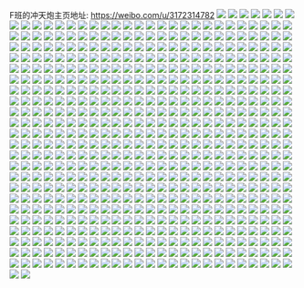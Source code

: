 F班的冲天炮主页地址: https://weibo.com/u/3172314782 
![](https://wx4.sinaimg.cn/mw2000/bd15ae9ely1h8wmcd2d3zj20u00u0tdx.jpg) 
![](https://wx4.sinaimg.cn/mw2000/bd15ae9ely1h8wmcdhrmuj20u00u0afg.jpg) 
![](https://wx4.sinaimg.cn/mw2000/bd15ae9ely1h8wmccexf2j20u00u0tdc.jpg) 
![](https://wx4.sinaimg.cn/mw2000/bd15ae9ely1h8wmcecvkhj20u00u07av.jpg) 
![](https://wx4.sinaimg.cn/mw2000/bd15ae9ely1h8wmck0ya3j20u00u0gsh.jpg) 
![](https://wx4.sinaimg.cn/mw2000/bd15ae9ely1h8vegdwtuzj20u0140th2.jpg) 
![](https://wx4.sinaimg.cn/mw2000/bd15ae9ely1h8vegf0m8xj20u0140gtc.jpg) 
![](https://wx4.sinaimg.cn/mw2000/bd15ae9ely1h8vegld9qtj20u00u0n3p.jpg) 
![](https://wx4.sinaimg.cn/mw2000/bd15ae9ely1h8vegm6el3j20u00u0dm4.jpg) 
![](https://wx4.sinaimg.cn/mw2000/bd15ae9ely1h8vehrt7knj20u0140wmi.jpg) 
![](https://wx4.sinaimg.cn/mw2000/bd15ae9ely1h8vemjr9vyj20u019bzqx.jpg) 
![](https://wx4.sinaimg.cn/mw2000/bd15ae9ely1h7vq0uar35j20u00u0grx.jpg) 
![](https://wx4.sinaimg.cn/mw2000/bd15ae9ely1h7vq09kapjj21ds0n0tca.jpg) 
![](https://wx4.sinaimg.cn/mw2000/bd15ae9ely1h7mh081qmhj20u00u00yq.jpg) 
![](https://wx4.sinaimg.cn/mw2000/bd15ae9ely1h7mh0ag7q5j20n00w0myn.jpg) 
![](https://wx4.sinaimg.cn/mw2000/bd15ae9ely1h7mh0atdnrj20u00u010o.jpg) 
![](https://wx4.sinaimg.cn/mw2000/bd15ae9ely1h7mh0bas5hj21400u0qa5.jpg) 
![](https://wx4.sinaimg.cn/mw2000/bd15ae9ely1h7mh0bk8huj20u0140dmz.jpg) 
![](https://wx4.sinaimg.cn/mw2000/bd15ae9ely1h7mh07isnpj20u01hcqc6.jpg) 
![](https://wx4.sinaimg.cn/mw2000/bd15ae9ely1h7mh0bz4p4j20u01400zy.jpg) 
![](https://wx4.sinaimg.cn/mw2000/bd15ae9ely1h7mh0v7mgnj20u00u0n3u.jpg) 
![](https://wx4.sinaimg.cn/mw2000/bd15ae9ely1h7mh239fsnj21ds0n0wgu.jpg) 
![](https://wx4.sinaimg.cn/mw2000/bd15ae9ely1h71tenpluzj21sn1snu0x.jpg) 
![](https://wx4.sinaimg.cn/mw2000/bd15ae9ely1h71tre3j5lj22c02c04qr.jpg) 
![](https://wx4.sinaimg.cn/mw2000/bd15ae9ely1h71trf7znxj20mo0ihdg7.jpg) 
![](https://wx4.sinaimg.cn/mw2000/bd15ae9ely1h6ww219a7wj20u0140qda.jpg) 
![](https://wx4.sinaimg.cn/mw2000/bd15ae9ely1h6ww21nu53j20u00u044z.jpg) 
![](https://wx4.sinaimg.cn/mw2000/bd15ae9ely1h6ww1x1fjzj20u0140n57.jpg) 
![](https://wx4.sinaimg.cn/mw2000/bd15ae9ely1h6ww1vzm2rj20u00z310f.jpg) 
![](https://wx4.sinaimg.cn/mw2000/bd15ae9ely1h6ww20ld2hj20u00vywl4.jpg) 
![](https://wx4.sinaimg.cn/mw2000/bd15ae9ely1h6ww40l6n9j20u0140got.jpg) 
![](https://wx4.sinaimg.cn/mw2000/bd15ae9ely1h6ww3e5p7ej20u014046n.jpg) 
![](https://wx4.sinaimg.cn/mw2000/bd15ae9ely1h6ukiqlt0yj20u00u0450.jpg) 
![](https://wx4.sinaimg.cn/mw2000/bd15ae9ely1h6ukim3f1ij20u0140wke.jpg) 
![](https://wx4.sinaimg.cn/mw2000/bd15ae9ely1h6ukimpfcyj20u0140k7n.jpg) 
![](https://wx4.sinaimg.cn/mw2000/bd15ae9ely1h6ukin31fmj20u00u0q6k.jpg) 
![](https://wx4.sinaimg.cn/mw2000/bd15ae9ely1h6ukile2ugj20u0140dmc.jpg) 
![](https://wx4.sinaimg.cn/mw2000/bd15ae9ely1h6ukinhidzj20u00u0n22.jpg) 
![](https://wx4.sinaimg.cn/mw2000/bd15ae9ely1h6ukilp0moj20u0140q3e.jpg) 
![](https://wx4.sinaimg.cn/mw2000/bd15ae9ely1h6ukinvbtlj20u00u0n9l.jpg) 
![](https://wx4.sinaimg.cn/mw2000/bd15ae9ely1h6ukip65kej20u00u074y.jpg) 
![](https://wx4.sinaimg.cn/mw2000/bd15ae9ely1h6ukipuwgrj20u01407gh.jpg) 
![](https://wx4.sinaimg.cn/mw2000/bd15ae9ely1h6ukit5uk1j20n01dsdon.jpg) 
![](https://wx4.sinaimg.cn/mw2000/bd15ae9ely1h6ukiwe9tzj20u0140whz.jpg) 
![](https://wx4.sinaimg.cn/mw2000/bd15ae9ely1h6ukivxw42j20n01dsafs.jpg) 
![](https://wx4.sinaimg.cn/mw2000/bd15ae9ely1h6qzhxs1skj21od1od7wi.jpg) 
![](https://wx4.sinaimg.cn/mw2000/bd15ae9ely1h6qzhv6yfrj21n91n9wnm.jpg) 
![](https://wx4.sinaimg.cn/mw2000/bd15ae9ely1h6q331yj5rj20u00u043u.jpg) 
![](https://wx4.sinaimg.cn/mw2000/bd15ae9ely1h6q332ac5jj20u00u0agu.jpg) 
![](https://wx4.sinaimg.cn/mw2000/bd15ae9ely1h6q333frogj20u00u0dlx.jpg) 
![](https://wx4.sinaimg.cn/mw2000/bd15ae9ely1h654xkqraij20u00u0n2g.jpg) 
![](https://wx4.sinaimg.cn/mw2000/bd15ae9ely1h654xreu2yj20u00u047p.jpg) 
![](https://wx4.sinaimg.cn/mw2000/bd15ae9ely1h654xzhwh9j20u00u0ad1.jpg) 
![](https://wx4.sinaimg.cn/mw2000/bd15ae9ely1h654y8m9kdj20u00u0gp2.jpg) 
![](https://wx4.sinaimg.cn/mw2000/bd15ae9ely1h654y60v90j20u00u00y1.jpg) 
![](https://wx4.sinaimg.cn/mw2000/bd15ae9ely1h5y7vp4do8j20u013ywj4.jpg) 
![](https://wx4.sinaimg.cn/mw2000/bd15ae9ely1h5y815m4tbj20u013ydr0.jpg) 
![](https://wx4.sinaimg.cn/mw2000/bd15ae9ely1h5y7pbu8lmj20t60w1tf3.jpg) 
![](https://wx4.sinaimg.cn/mw2000/bd15ae9ely1h5y7p23l4nj20u00u0gs7.jpg) 
![](https://wx4.sinaimg.cn/mw2000/bd15ae9ely1h5y81auop2j20u01hcwoy.jpg) 
![](https://wx4.sinaimg.cn/mw2000/bd15ae9ely1h5y7vmjj75j20u00u0wi6.jpg) 
![](https://wx4.sinaimg.cn/mw2000/bd15ae9ely1h4rlzbvnwtj21sc1sckjl.jpg) 
![](https://wx4.sinaimg.cn/mw2000/bd15ae9ely1h4rlng6300j20u01hcqro.jpg) 
![](https://wx4.sinaimg.cn/mw2000/bd15ae9ely1h4rli4ezwkj20u00u0h18.jpg) 
![](https://wx4.sinaimg.cn/mw2000/bd15ae9ely1h4rlfg98ovj22c02c0x6p.jpg) 
![](https://wx4.sinaimg.cn/mw2000/bd15ae9ely1h4rlejhg4oj22c02c0hdw.jpg) 
![](https://wx4.sinaimg.cn/mw2000/bd15ae9ely1h4rlfjb6gbj21sc1scnpd.jpg) 
![](https://wx4.sinaimg.cn/mw2000/bd15ae9ely1h4rlia7fqkj20so1eydut.jpg) 
![](https://wx4.sinaimg.cn/mw2000/bd15ae9ely1h4rll6l6p2j20n01740zc.jpg) 
![](https://wx4.sinaimg.cn/mw2000/bd15ae9ely1h4rlumfod2j20u01407kn.jpg) 
![](https://wx4.sinaimg.cn/mw2000/bd15ae9ely1h4rlhlzr57j20n01ds4qp.jpg) 
![](https://wx4.sinaimg.cn/mw2000/bd15ae9ely1h4rlj51txuj21zr2bvx6p.jpg) 
![](https://wx4.sinaimg.cn/mw2000/bd15ae9ely1h4rlksajopj20u00u0drr.jpg) 
![](https://wx4.sinaimg.cn/mw2000/bd15ae9ely1h4rljypj5tj22c033y7wh.jpg) 
![](https://wx4.sinaimg.cn/mw2000/bd15ae9ely1h4rlvoxl6sj20su1f9wuw.jpg) 
![](https://wx4.sinaimg.cn/mw2000/bd15ae9ely1h4ifckbg4fj20u00u0dkz.jpg) 
![](https://wx4.sinaimg.cn/mw2000/bd15ae9ely1h4ifci3k1rj20u00u00y8.jpg) 
![](https://wx4.sinaimg.cn/mw2000/bd15ae9ely1h4ifcmjsn6j20u00u0tco.jpg) 
![](https://wx4.sinaimg.cn/mw2000/bd15ae9ely1h4ifciid4cj20u00u0afj.jpg) 
![](https://wx4.sinaimg.cn/mw2000/bd15ae9ely1h4icor0w5tj20u00u0gss.jpg) 
![](https://wx4.sinaimg.cn/mw2000/bd15ae9ely1h4icorbhs1j20u00u0n49.jpg) 
![](https://wx4.sinaimg.cn/mw2000/bd15ae9ely1h4icole7vcj21400u0gsr.jpg) 
![](https://wx4.sinaimg.cn/mw2000/bd15ae9ely1h4icorzqi8j20u00u0793.jpg) 
![](https://wx4.sinaimg.cn/mw2000/bd15ae9ely1h4icool8wrj20n01dsjw5.jpg) 
![](https://wx4.sinaimg.cn/mw2000/bd15ae9ely1h4icokzyywj20u01407dg.jpg) 
![](https://wx4.sinaimg.cn/mw2000/bd15ae9ely1h4icoly69vj20u00u0dp7.jpg) 
![](https://wx4.sinaimg.cn/mw2000/bd15ae9ely1h4icosah8cj21dr0n0jwo.jpg) 
![](https://wx4.sinaimg.cn/mw2000/bd15ae9ely1h3ocejqvmxj22302s04qr.jpg) 
![](https://wx4.sinaimg.cn/mw2000/bd15ae9ely1h3ocgndix5j22c0340npf.jpg) 
![](https://wx4.sinaimg.cn/mw2000/bd15ae9ely1h3kudbtsy1j21900u048y.jpg) 
![](https://wx4.sinaimg.cn/mw2000/bd15ae9ely1h3kunyyqm2j20u0140qev.jpg) 
![](https://wx4.sinaimg.cn/mw2000/bd15ae9ely1h3kuxv29gnj20u0140gvg.jpg) 
![](https://wx4.sinaimg.cn/mw2000/bd15ae9ely1h3kv4p9ziuj21400u0dmq.jpg) 
![](https://wx4.sinaimg.cn/mw2000/bd15ae9ely1h3kv4x8rsgj20u01sxdlh.jpg) 
![](https://wx4.sinaimg.cn/mw2000/bd15ae9ely1h3blnjywmgj21h51ip1kx.jpg) 
![](https://wx4.sinaimg.cn/mw2000/bd15ae9ely1h3blnmvm2ej21r1340x6q.jpg) 
![](https://wx4.sinaimg.cn/mw2000/bd15ae9ely1h3ahost1e5j24mo334b2d.jpg) 
![](https://wx4.sinaimg.cn/mw2000/bd15ae9ely1h3ahk453z6j22c0340hdu.jpg) 
![](https://wx4.sinaimg.cn/mw2000/bd15ae9ely1h3ahkdcff5j22c0340hdu.jpg) 
![](https://wx4.sinaimg.cn/mw2000/bd15ae9ely1h3ahjyrqj5j22c0340u0z.jpg) 
![](https://wx4.sinaimg.cn/mw2000/bd15ae9ely1h2t7949ndxj21kw1kwkjl.jpg) 
![](https://wx4.sinaimg.cn/mw2000/bd15ae9ely1h2t7921ivcj22c02c0hdv.jpg) 
![](https://wx4.sinaimg.cn/mw2000/bd15ae9ely1h2t7b0w7thj20mz0mz78y.jpg) 
![](https://wx4.sinaimg.cn/mw2000/bd15ae9ely1h2t1i2ibc2j22c02c04qq.jpg) 
![](https://wx4.sinaimg.cn/mw2000/bd15ae9ely1h2t1ic6w0kj22c02c0qv5.jpg) 
![](https://wx4.sinaimg.cn/mw2000/bd15ae9ely1h2t1igum9lj22c02c0e81.jpg) 
![](https://wx4.sinaimg.cn/mw2000/bd15ae9ely1h2t1i48pjxj21kw1kw4qp.jpg) 
![](https://wx4.sinaimg.cn/mw2000/bd15ae9ely1h2t1i62hjbj21sc1scb29.jpg) 
![](https://wx4.sinaimg.cn/mw2000/bd15ae9ely1h2t1i7r45nj22c02944qq.jpg) 
![](https://wx4.sinaimg.cn/mw2000/bd15ae9ely1h2slx3zat6j20u01hc7lh.jpg) 
![](https://wx4.sinaimg.cn/mw2000/bd15ae9ely1h2slx1ogxdj20mz0vwjzt.jpg) 
![](https://wx4.sinaimg.cn/mw2000/bd15ae9egy1h1xkp5to6uj22c0340npf.jpg) 
![](https://wx4.sinaimg.cn/mw2000/bd15ae9egy1h1y0xuomh1j21d61e8kbg.jpg) 
![](https://wx4.sinaimg.cn/mw2000/bd15ae9egy1h1xl1c7gikj22c02zuqv6.jpg) 
![](https://wx4.sinaimg.cn/mw2000/bd15ae9egy1h1xle6stw8j20ml1cn13r.jpg) 
![](https://wx4.sinaimg.cn/mw2000/bd15ae9egy1h1xktwt0tjj22c0340kjm.jpg) 
![](https://wx4.sinaimg.cn/mw2000/bd15ae9egy1h1xle27fzgj22c02c0u0y.jpg) 
![](https://wx4.sinaimg.cn/mw2000/bd15ae9egy1h1xle5byacj22c02c0x6r.jpg) 
![](https://wx4.sinaimg.cn/mw2000/bd15ae9egy1h1xliaekacj20n00w9n3k.jpg) 
![](https://wx4.sinaimg.cn/mw2000/bd15ae9egy1h1xlgabcxej20n0117ap2.jpg) 
![](https://wx4.sinaimg.cn/mw2000/bd15ae9egy1h055ojtwxqj22c02c01ky.jpg) 
![](https://wx4.sinaimg.cn/mw2000/bd15ae9egy1h055oqqkp4j22c02c04qq.jpg) 
![](https://wx4.sinaimg.cn/mw2000/bd15ae9egy1h055omd9rgj21fe1fehco.jpg) 
![](https://wx4.sinaimg.cn/mw2000/bd15ae9egy1h055o1y0dqj20sg0sgqc2.jpg) 
![](https://wx4.sinaimg.cn/mw2000/bd15ae9ely1gz9tyc4hgoj20u00u07ao.jpg) 
![](https://wx4.sinaimg.cn/mw2000/bd15ae9ely1gz9tybqix4j20u00u00zi.jpg) 
![](https://wx4.sinaimg.cn/mw2000/bd15ae9ely1gz9tz11i2uj20qe0qedl9.jpg) 
![](https://wx4.sinaimg.cn/mw2000/bd15ae9ely1gz5emml5uoj20u014046e.jpg) 
![](https://wx4.sinaimg.cn/mw2000/bd15ae9ely1gz5e2xvpeij20u00u0n42.jpg) 
![](https://wx4.sinaimg.cn/mw2000/bd15ae9ely1gz5em9sr6jj20u0190dqf.jpg) 
![](https://wx4.sinaimg.cn/mw2000/bd15ae9ely1gz5e2whkhjj20u00u044y.jpg) 
![](https://wx4.sinaimg.cn/mw2000/bd15ae9ely1gz5egd8ad2j20u013ydom.jpg) 
![](https://wx4.sinaimg.cn/mw2000/bd15ae9ely1gz5e2ukkxpj20u00u0jxh.jpg) 
![](https://wx4.sinaimg.cn/mw2000/bd15ae9ely1gz5e2u3v2hj20u00u0tft.jpg) 
![](https://wx4.sinaimg.cn/mw2000/bd15ae9ely1gz5e2wtqvoj20u00u0q8c.jpg) 
![](https://wx4.sinaimg.cn/mw2000/bd15ae9ely1gz5e2tofvqj20u00u0ai4.jpg) 
![](https://wx4.sinaimg.cn/mw2000/bd15ae9ely1gz5e2x98a7j20u00u0n2s.jpg) 
![](https://wx4.sinaimg.cn/mw2000/bd15ae9ely1gz5em9c3l3j20u013z0xs.jpg) 
![](https://wx4.sinaimg.cn/mw2000/bd15ae9ely1gz5e2yykz9j20u00u0n3g.jpg) 
![](https://wx4.sinaimg.cn/mw2000/bd15ae9ely1gyuy3keqyrj20tc180q99.jpg) 
![](https://wx4.sinaimg.cn/mw2000/bd15ae9ely1gyuy3kr3d8j20p511qtem.jpg) 
![](https://wx4.sinaimg.cn/mw2000/bd15ae9ely1gyuy3l2ym7j20u00u078l.jpg) 
![](https://wx4.sinaimg.cn/mw2000/bd15ae9ely1gyuyb9porpj20u00u07bg.jpg) 
![](https://wx4.sinaimg.cn/mw2000/bd15ae9ely1gyuyba78pcj20u00u0gst.jpg) 
![](https://wx4.sinaimg.cn/mw2000/bd15ae9ely1gyuycpjmhfj20u00u079d.jpg) 
![](https://wx4.sinaimg.cn/mw2000/bd15ae9ely1gyip0epkjej20u0191n36.jpg) 
![](https://wx4.sinaimg.cn/mw2000/bd15ae9ely1gyip0fpx2cj20u0191wk6.jpg) 
![](https://wx4.sinaimg.cn/mw2000/bd15ae9ely1gyip0g5rhpj20u0191wm8.jpg) 
![](https://wx4.sinaimg.cn/mw2000/bd15ae9ely1gyip0gih0yj20u0191q9r.jpg) 
![](https://wx4.sinaimg.cn/mw2000/bd15ae9ely1gyip0hck9mj20u0191qb5.jpg) 
![](https://wx4.sinaimg.cn/mw2000/bd15ae9ely1gyip0een1ij21900u012s.jpg) 
![](https://wx4.sinaimg.cn/mw2000/bd15ae9ely1gxze6rntqnj22c02c0kjm.jpg) 
![](https://wx4.sinaimg.cn/mw2000/bd15ae9ely1gxze7728o6j22c02c01ky.jpg) 
![](https://wx4.sinaimg.cn/mw2000/bd15ae9ely1gxze6v6b08j22c02c0hdu.jpg) 
![](https://wx4.sinaimg.cn/mw2000/bd15ae9ely1gxze6ybhu8j22c0340u0y.jpg) 
![](https://wx4.sinaimg.cn/mw2000/bd15ae9ely1gxtpzw3vk2j21o01o0kjl.jpg) 
![](https://wx4.sinaimg.cn/mw2000/bd15ae9ely1gxtpzxud2hj21e91e91kx.jpg) 
![](https://wx4.sinaimg.cn/mw2000/bd15ae9ely1gxtpzygi3hj21o01o0u0x.jpg) 
![](https://wx4.sinaimg.cn/mw2000/bd15ae9ely1gxtpzz6kmxj21o01o0qv5.jpg) 
![](https://wx4.sinaimg.cn/mw2000/bd15ae9ely1gwgz8uy14hj22a72a7kjl.jpg) 
![](https://wx4.sinaimg.cn/mw2000/bd15ae9ely1gwgzademvtj21n81z11kx.jpg) 
![](https://wx4.sinaimg.cn/mw2000/bd15ae9ely1gwgyqix0vzj21o01og4nu.jpg) 
![](https://wx4.sinaimg.cn/mw2000/bd15ae9ely1gwgyqk36c7j23401qy4qq.jpg) 
![](https://wx4.sinaimg.cn/mw2000/bd15ae9ely1gvy8kbedu2j22c0340kjl.jpg) 
![](https://wx4.sinaimg.cn/mw2000/bd15ae9ely1gvy8kcadc9j20rs0rmwg8.jpg) 
![](https://wx4.sinaimg.cn/mw2000/003sGHZsly1gvqog9xfhwj61e81e8qo502.jpg) 
![](https://wx4.sinaimg.cn/mw2000/003sGHZsly1gvqogi4nx2j61e91e9nhw02.jpg) 
![](https://wx4.sinaimg.cn/mw2000/003sGHZsly1gvqoh1eoi6j62c0340kjm02.jpg) 
![](https://wx4.sinaimg.cn/mw2000/003sGHZsly1gvqojodajbj616k16kdva02.jpg) 
![](https://wx4.sinaimg.cn/mw2000/003sGHZsly1gvjmb3yyj9j60mt0mtn2g02.jpg) 
![](https://wx4.sinaimg.cn/mw2000/003sGHZsly1gvjmbbp1u2j60mz0yu46y02.jpg) 
![](https://wx4.sinaimg.cn/mw2000/003sGHZsly1guttk7orpej62c02c0kjl02.jpg) 
![](https://wx4.sinaimg.cn/mw2000/003sGHZsly1guttk6ajt6j62c0340npe02.jpg) 
![](https://wx4.sinaimg.cn/mw2000/003sGHZsly1gutrk5v14xj62c02c01ky02.jpg) 
![](https://wx4.sinaimg.cn/mw2000/003sGHZsly1gutrk8j9uuj61sc2ds7wi02.jpg) 
![](https://wx4.sinaimg.cn/mw2000/003sGHZsly1gutrk7cmqyj62c0340e8302.jpg) 
![](https://wx4.sinaimg.cn/mw2000/003sGHZsly1gutrk3vi1mj62bz31cqv702.jpg) 
![](https://wx4.sinaimg.cn/mw2000/003sGHZsly1gutrk9jh1oj61sc1sckjl02.jpg) 
![](https://wx4.sinaimg.cn/mw2000/003sGHZsly1gutqxgzxjqj61v31v3qt902.jpg) 
![](https://wx4.sinaimg.cn/mw2000/003sGHZsly1gutqxhb94gj60u0140wjx02.jpg) 
![](https://wx4.sinaimg.cn/mw2000/003sGHZsly1gutqxiqbznj61sc2ds7wh02.jpg) 
![](https://wx4.sinaimg.cn/mw2000/003sGHZsly1gutqxjkyu7j62c02c0kjl02.jpg) 
![](https://wx4.sinaimg.cn/mw2000/003sGHZsly1gutqxoxly3j60g00j3dhp02.jpg) 
![](https://wx4.sinaimg.cn/mw2000/003sGHZsly1gutqxnrtg4j62c0340b2a02.jpg) 
![](https://wx4.sinaimg.cn/mw2000/003sGHZsly1gutqxqwt60j62c0340e8102.jpg) 
![](https://wx4.sinaimg.cn/mw2000/003sGHZsly1gutqxscqk5j60uz0ymthp02.jpg) 
![](https://wx4.sinaimg.cn/mw2000/003sGHZsly1gutqxuvcltj62c02apqv502.jpg) 
![](https://wx4.sinaimg.cn/mw2000/003sGHZsly1gutqxveo6jj60n00qndmo02.jpg) 
![](https://wx4.sinaimg.cn/mw2000/003sGHZsly1gutqxvobwyj60wv1cjwq302.jpg) 
![](https://wx4.sinaimg.cn/mw2000/bd15ae9ely1gt86ujxyzfj21sc2dsb2a.jpg) 
![](https://wx4.sinaimg.cn/mw2000/bd15ae9ely1gt86v22lnoj20u01hcto3.jpg) 
![](https://wx4.sinaimg.cn/mw2000/bd15ae9ely1gt86u1fduaj22c0340b29.jpg) 
![](https://wx4.sinaimg.cn/mw2000/bd15ae9ely1gt86txvzkqj21wo1wonpd.jpg) 
![](https://wx4.sinaimg.cn/mw2000/bd15ae9ely1gt86u46g7kj202c02ct8i.jpg) 
![](https://wx4.sinaimg.cn/mw2000/bd15ae9ely1gt86vcn4ujj213u0tudrk.jpg) 
![](https://wx4.sinaimg.cn/mw2000/bd15ae9ely1gt86u5pzpuj20lm0axabg.jpg) 
![](https://wx4.sinaimg.cn/mw2000/bd15ae9ely1gt86u6trrvj22c03407wi.jpg) 
![](https://wx4.sinaimg.cn/mw2000/bd15ae9ely1gt86u7886jj20n10otq76.jpg) 
![](https://wx4.sinaimg.cn/mw2000/bd15ae9ely1gt504hmjt1j22c033yqv6.jpg) 
![](https://wx4.sinaimg.cn/mw2000/bd15ae9ely1gt501id2vyj223u35s1ky.jpg) 
![](https://wx4.sinaimg.cn/mw2000/bd15ae9ely1gt503jxxo0j20n01dqwrz.jpg) 
![](https://wx4.sinaimg.cn/mw2000/bd15ae9ely1gt5025qhmsj21qk2lve6x.jpg) 
![](https://wx4.sinaimg.cn/mw2000/bd15ae9ely1gt5018ie0xj22c0340qv6.jpg) 
![](https://wx4.sinaimg.cn/mw2000/bd15ae9ely1gt501nyw1nj223u35sb29.jpg) 
![](https://wx4.sinaimg.cn/mw2000/bd15ae9ely1gt502os5mwj20n01dq11c.jpg) 
![](https://wx4.sinaimg.cn/mw2000/bd15ae9ely1gt502p6ayij20n01dqak2.jpg) 
![](https://wx4.sinaimg.cn/mw2000/bd15ae9ely1gt505qtzr7j223u35shdt.jpg) 
![](https://wx4.sinaimg.cn/mw2000/bd15ae9ely1gsy1nfv95jj20u014048h.jpg) 
![](https://wx4.sinaimg.cn/mw2000/bd15ae9ely1gsy1niot59j20u0140k0q.jpg) 
![](https://wx4.sinaimg.cn/mw2000/bd15ae9ely1gsy1nj57f7j20u0140thy.jpg) 
![](https://wx4.sinaimg.cn/mw2000/bd15ae9ely1gsy1o0whk4j21400u0jxz.jpg) 
![](https://wx4.sinaimg.cn/mw2000/bd15ae9ely1gsy1mssqp1j20u0140wja.jpg) 
![](https://wx4.sinaimg.cn/mw2000/bd15ae9ely1gsy1fg5q9tj20u0140gq6.jpg) 
![](https://wx4.sinaimg.cn/mw2000/bd15ae9ely1gsy1g915flj20mi0u0djb.jpg) 
![](https://wx4.sinaimg.cn/mw2000/bd15ae9ely1gsy1fwyds5j20u01hcgt5.jpg) 
![](https://wx4.sinaimg.cn/mw2000/bd15ae9ely1gsy1hryf6dj20mi0u0dl7.jpg) 
![](https://wx4.sinaimg.cn/mw2000/bd15ae9ely1gsrsdt0l0pj21o0280npd.jpg) 
![](https://wx4.sinaimg.cn/mw2000/bd15ae9ely1gsrsdtuav3j21o0280b29.jpg) 
![](https://wx4.sinaimg.cn/mw2000/bd15ae9ely1gsnvy5nj0wj20gg0ggznx.jpg) 
![](https://wx4.sinaimg.cn/mw2000/bd15ae9ely1gsnw0wh3a4j20mi0u0n72.jpg) 
![](https://wx4.sinaimg.cn/mw2000/bd15ae9ely1gsnw087u37j20b50b5403.jpg) 
![](https://wx4.sinaimg.cn/mw2000/bd15ae9ely1gsnw0w4x0lj20mi0u0dku.jpg) 
![](https://wx4.sinaimg.cn/mw2000/bd15ae9ely1gsnvz6du8yj20mi0u0tex.jpg) 
![](https://wx4.sinaimg.cn/mw2000/bd15ae9ely1gsnvyao1z4j22c0340qu1.jpg) 
![](https://wx4.sinaimg.cn/mw2000/bd15ae9ely1gsdi7983ksj22c0340npe.jpg) 
![](https://wx4.sinaimg.cn/mw2000/bd15ae9ely1gsdi7aetwtj22c03404qq.jpg) 
![](https://wx4.sinaimg.cn/mw2000/bd15ae9ely1gsdi7b0smdj22c03407j0.jpg) 
![](https://wx4.sinaimg.cn/mw2000/bd15ae9ely1gsdi7ccbwej21lu2djwt5.jpg) 
![](https://wx4.sinaimg.cn/mw2000/bd15ae9ely1gsdi7e51yoj21r02mm7rx.jpg) 
![](https://wx4.sinaimg.cn/mw2000/bd15ae9ely1gsdi7fbuqcj22c0340ali.jpg) 
![](https://wx4.sinaimg.cn/mw2000/bd15ae9ely1gsdi7h3lmcj22c0340e5v.jpg) 
![](https://wx4.sinaimg.cn/mw2000/bd15ae9ely1gsdi7khe1gj22c03401ip.jpg) 
![](https://wx4.sinaimg.cn/mw2000/bd15ae9ely1gsdi7li21yj22c0340k6r.jpg) 
![](https://wx4.sinaimg.cn/mw2000/bd15ae9ely1gsdi7phyevj22c0340hdu.jpg) 
![](https://wx4.sinaimg.cn/mw2000/bd15ae9ely1gsdi7qb6rvj22c02c0kfp.jpg) 
![](https://wx4.sinaimg.cn/mw2000/bd15ae9ely1gsdi7nnkrkj22c02c0b29.jpg) 
![](https://wx4.sinaimg.cn/mw2000/bd15ae9ely1grl6ag5wehj20u0191468.jpg) 
![](https://wx4.sinaimg.cn/mw2000/bd15ae9ely1grl6adm775j20u0191qae.jpg) 
![](https://wx4.sinaimg.cn/mw2000/bd15ae9ely1grl6ae1x2dj20u01917b1.jpg) 
![](https://wx4.sinaimg.cn/mw2000/bd15ae9ely1grl6aeykaoj20u016hjy3.jpg) 
![](https://wx4.sinaimg.cn/mw2000/bd15ae9ely1grl6afbknhj20u0191tgi.jpg) 
![](https://wx4.sinaimg.cn/mw2000/bd15ae9ely1grme1u8s2hj20u019110p.jpg) 
![](https://wx4.sinaimg.cn/mw2000/bd15ae9ely1grl62y5jwcj20u00u0ai3.jpg) 
![](https://wx4.sinaimg.cn/mw2000/bd15ae9ely1grl630kjvwj20u00u0aie.jpg) 
![](https://wx4.sinaimg.cn/mw2000/bd15ae9ely1grl62ysad0j20u00u0gtd.jpg) 
![](https://wx4.sinaimg.cn/mw2000/bd15ae9ely1grl631tcztj20u00u0agh.jpg) 
![](https://wx4.sinaimg.cn/mw2000/bd15ae9ely1grl632b9u9j20u00u0agr.jpg) 
![](https://wx4.sinaimg.cn/mw2000/bd15ae9ely1grl6301il6j20n01dqwp6.jpg) 
![](https://wx4.sinaimg.cn/mw2000/bd15ae9ely1grl62wyul5j20n01dqdp8.jpg) 
![](https://wx4.sinaimg.cn/mw2000/bd15ae9ely1grl65fuoqaj20u00ybahh.jpg) 
![](https://wx4.sinaimg.cn/mw2000/bd15ae9ely1grl65g7e4rj20u00u0wm7.jpg) 
![](https://wx4.sinaimg.cn/mw2000/bd15ae9ely1grgzns3ufmj20u00u0q9a.jpg) 
![](https://wx4.sinaimg.cn/mw2000/bd15ae9ely1grgznrizztj20u00u0dma.jpg) 
![](https://wx4.sinaimg.cn/mw2000/bd15ae9ely1grgznqdlyrj20u015on7p.jpg) 
![](https://wx4.sinaimg.cn/mw2000/bd15ae9ely1grgznnoe5ij20mz0u642z.jpg) 
![](https://wx4.sinaimg.cn/mw2000/bd15ae9ely1grgznqv3u4j21050u0jx3.jpg) 
![](https://wx4.sinaimg.cn/mw2000/bd15ae9ely1grgzntaztqj20u014r47y.jpg) 
![](https://wx4.sinaimg.cn/mw2000/bd15ae9ely1grgzrl8ba0j20mm0zmjuz.jpg) 
![](https://wx4.sinaimg.cn/mw2000/bd15ae9ely1grgzrm8dfbj20u0140gvs.jpg) 
![](https://wx4.sinaimg.cn/mw2000/bd15ae9ely1grgzrmxd0fj20u01407er.jpg) 
![](https://wx4.sinaimg.cn/mw2000/bd15ae9ely1grdgx3lk84j20mr1dpaoy.jpg) 
![](https://wx4.sinaimg.cn/mw2000/bd15ae9ely1grdgx4eg97j20n01dqwon.jpg) 
![](https://wx4.sinaimg.cn/mw2000/bd15ae9ely1grdgx2ljtxj20n01dqk0l.jpg) 
![](https://wx4.sinaimg.cn/mw2000/bd15ae9ely1grdgx34noej20u013z17j.jpg) 
![](https://wx4.sinaimg.cn/mw2000/bd15ae9ely1grdh26453nj20u00u0dmy.jpg) 
![](https://wx4.sinaimg.cn/mw2000/bd15ae9ely1grdgx5okugj21400u0n75.jpg) 
![](https://wx4.sinaimg.cn/mw2000/bd15ae9ely1grdqfs7ihdj20u013zak6.jpg) 
![](https://wx4.sinaimg.cn/mw2000/bd15ae9ely1grdqfsjtg5j20u013zgv8.jpg) 
![](https://wx4.sinaimg.cn/mw2000/bd15ae9ely1grdqfrpsy9j20u013zdqt.jpg) 
![](https://wx4.sinaimg.cn/mw2000/bd15ae9ely1gr7u2hc9y8j20u0140wqs.jpg) 
![](https://wx4.sinaimg.cn/mw2000/bd15ae9ely1gr7u2i3mjlj20u0140anw.jpg) 
![](https://wx4.sinaimg.cn/mw2000/bd15ae9ely1gr7u2drts4j20u0140qdr.jpg) 
![](https://wx4.sinaimg.cn/mw2000/bd15ae9ely1gr7u2inmloj20u0140tmk.jpg) 
![](https://wx4.sinaimg.cn/mw2000/bd15ae9ely1gr6efj5avqj20k00k0dk1.jpg) 
![](https://wx4.sinaimg.cn/mw2000/bd15ae9ely1gr37k8p8haj22c0340hdu.jpg) 
![](https://wx4.sinaimg.cn/mw2000/bd15ae9ely1gr37kbejjsj22c0340kjm.jpg) 
![](https://wx4.sinaimg.cn/mw2000/bd15ae9ely1gr37kdzpgdj22c0340hdu.jpg) 
![](https://wx4.sinaimg.cn/mw2000/bd15ae9ely1gr37cv6742j22c03401kz.jpg) 
![](https://wx4.sinaimg.cn/mw2000/bd15ae9ely1gr37mjrbqnj22c0340npd.jpg) 
![](https://wx4.sinaimg.cn/mw2000/bd15ae9ely1gr37ohle2hj23402c01ky.jpg) 
![](https://wx4.sinaimg.cn/mw2000/bd15ae9ely1gr37oky3f9j21ds0n0b2c.jpg) 
![](https://wx4.sinaimg.cn/mw2000/bd15ae9ely1gr37on2qejj22c03407wh.jpg) 
![](https://wx4.sinaimg.cn/mw2000/bd15ae9ely1gr37r33zxhj20n01ds4qs.jpg) 
![](https://wx4.sinaimg.cn/mw2000/bd15ae9ely1gqynjgdpyqj20u0140dy2.jpg) 
![](https://wx4.sinaimg.cn/mw2000/bd15ae9ely1gqynjgrh0ij20u00u0amc.jpg) 
![](https://wx4.sinaimg.cn/mw2000/bd15ae9ely1gqynjh32pzj20mz0ls0v3.jpg) 
![](https://wx4.sinaimg.cn/mw2000/bd15ae9ely1gqynjhd1euj20mz0y742h.jpg) 
![](https://wx4.sinaimg.cn/mw2000/bd15ae9ely1gqynjhnp1vj20u0140qdq.jpg) 
![](https://wx4.sinaimg.cn/mw2000/bd15ae9ely1gqynjhzgtej20u00u047a.jpg) 
![](https://wx4.sinaimg.cn/mw2000/bd15ae9ely1gqynjigd3ej20u00u0dkx.jpg) 
![](https://wx4.sinaimg.cn/mw2000/bd15ae9ely1gqynk1g3aoj20mz0mhq55.jpg) 
![](https://wx4.sinaimg.cn/mw2000/bd15ae9ely1gqynon046yj20u0140drl.jpg) 
![](https://wx4.sinaimg.cn/mw2000/bd15ae9ely1gqw91fheuzj20u00u0dmr.jpg) 
![](https://wx4.sinaimg.cn/mw2000/bd15ae9ely1gqw9205qssj20u00u0jzm.jpg) 
![](https://wx4.sinaimg.cn/mw2000/bd15ae9ely1gqw91exog0j20n01dsb2b.jpg) 
![](https://wx4.sinaimg.cn/mw2000/bd15ae9ely1gqw91fyfegj20n01dsjx9.jpg) 
![](https://wx4.sinaimg.cn/mw2000/bd15ae9ely1gqw92dld1qj20u00u010m.jpg) 
![](https://wx4.sinaimg.cn/mw2000/bd15ae9ely1gqw987n8y6j20u01sz792.jpg) 
![](https://wx4.sinaimg.cn/mw2000/bd15ae9ely1gqw92b3pfgj20u0140dpm.jpg) 
![](https://wx4.sinaimg.cn/mw2000/bd15ae9ely1gqw93ufe84j20u00u0q8y.jpg) 
![](https://wx4.sinaimg.cn/mw2000/bd15ae9ely1gqw977175mj20u01407f5.jpg) 
![](https://wx4.sinaimg.cn/mw2000/bd15ae9ely1gqw979nyufj20u00u0k04.jpg) 
![](https://wx4.sinaimg.cn/mw2000/bd15ae9ely1gqw97abojnj20k10wtaem.jpg) 
![](https://wx4.sinaimg.cn/mw2000/bd15ae9ely1gqw975t6i9j20u00u0wmt.jpg) 
![](https://wx4.sinaimg.cn/mw2000/bd15ae9ely1gqro8x8ep1j21sc1sc4qp.jpg) 
![](https://wx4.sinaimg.cn/mw2000/bd15ae9ely1gqro8yalodj21sc1sc4qp.jpg) 
![](https://wx4.sinaimg.cn/mw2000/bd15ae9ely1gqro8z7wsjj21sc1sc4im.jpg) 
![](https://wx4.sinaimg.cn/mw2000/bd15ae9ely1gqro90vg4fj21sc1scb29.jpg) 
![](https://wx4.sinaimg.cn/mw2000/bd15ae9ely1gqro91feckj21sc1scavy.jpg) 
![](https://wx4.sinaimg.cn/mw2000/bd15ae9ely1gqro92ixhjj21sc1sc1en.jpg) 
![](https://wx4.sinaimg.cn/mw2000/bd15ae9ely1gqro93is1rj21sc1sc4kc.jpg) 
![](https://wx4.sinaimg.cn/mw2000/bd15ae9ely1gqro94gr2tj20my0qyjxd.jpg) 
![](https://wx4.sinaimg.cn/mw2000/bd15ae9ely1gqro94ql25j20n00ydtcs.jpg) 
![](https://wx4.sinaimg.cn/mw2000/bd15ae9ely1gqmyi2h7wvj20u014017n.jpg) 
![](https://wx4.sinaimg.cn/mw2000/bd15ae9ely1gqmyhzfqjtj20tz140n5a.jpg) 
![](https://wx4.sinaimg.cn/mw2000/bd15ae9ely1gqmyomlwkaj20u0140qf2.jpg) 
![](https://wx4.sinaimg.cn/mw2000/bd15ae9ely1gqmzsv08hcj20u00u0woi.jpg) 
![](https://wx4.sinaimg.cn/mw2000/bd15ae9ely1gqmzsveinqj20u0140n8s.jpg) 
![](https://wx4.sinaimg.cn/mw2000/bd15ae9ely1gqmzswczj8j20u0140gus.jpg) 
![](https://wx4.sinaimg.cn/mw2000/bd15ae9ely1gqmzsugg2yj21400u0alo.jpg) 
![](https://wx4.sinaimg.cn/mw2000/bd15ae9ely1gqmztr55zpj20u0140n41.jpg) 
![](https://wx4.sinaimg.cn/mw2000/bd15ae9ely1gqmzun7s5oj20u0140n42.jpg) 
![](https://wx4.sinaimg.cn/mw2000/bd15ae9ely1gqjjvptn9vj20u00u0doy.jpg) 
![](https://wx4.sinaimg.cn/mw2000/bd15ae9ely1gqjjvup97dj20u00u0dp0.jpg) 
![](https://wx4.sinaimg.cn/mw2000/bd15ae9ely1gqjjvu35aej20n01dsqv7.jpg) 
![](https://wx4.sinaimg.cn/mw2000/bd15ae9ely1gqhp3qsei0j20u012fwln.jpg) 
![](https://wx4.sinaimg.cn/mw2000/bd15ae9ely1gqhp3mysdtj20pr0vp46v.jpg) 
![](https://wx4.sinaimg.cn/mw2000/bd15ae9ely1gqhp3letu1j20u0140k2c.jpg) 
![](https://wx4.sinaimg.cn/mw2000/bd15ae9ely1gqhp3m5ax4j20n01dsdl3.jpg) 
![](https://wx4.sinaimg.cn/mw2000/bd15ae9ely1gqhp3mo2kkj21400u013i.jpg) 
![](https://wx4.sinaimg.cn/mw2000/bd15ae9ely1gqhp3nayqhj20u0140k2d.jpg) 
![](https://wx4.sinaimg.cn/mw2000/bd15ae9ely1gqhp3nsm4dj20u0140184.jpg) 
![](https://wx4.sinaimg.cn/mw2000/bd15ae9ely1gqhp41myybj214i0ty4bh.jpg) 
![](https://wx4.sinaimg.cn/mw2000/bd15ae9ely1gqhp3rgw05j20u00u0k12.jpg) 
![](https://wx4.sinaimg.cn/mw2000/bd15ae9ely1gqjk0ovoenj20i70sljv7.jpg) 
![](https://wx4.sinaimg.cn/mw2000/bd15ae9ely1gqjk2pnd8aj20u0140q8u.jpg) 
![](https://wx4.sinaimg.cn/mw2000/bd15ae9ely1gqjk3i13lmj20u00u013b.jpg) 
![](https://wx4.sinaimg.cn/mw2000/bd15ae9ely1gqdu33znoxj20u00u016k.jpg) 
![](https://wx4.sinaimg.cn/mw2000/bd15ae9ely1gqdu34o51uj20wu0u07ij.jpg) 
![](https://wx4.sinaimg.cn/mw2000/bd15ae9ely1gqdu32mv8hj20u0140ass.jpg) 
![](https://wx4.sinaimg.cn/mw2000/bd15ae9ely1gqdu33mh3zj20u0140at1.jpg) 
![](https://wx4.sinaimg.cn/mw2000/bd15ae9ely1gqdu4klmlij20u00vdtfc.jpg) 
![](https://wx4.sinaimg.cn/mw2000/bd15ae9ely1gqdu4kvvk4j20u00v8jya.jpg) 
![](https://wx4.sinaimg.cn/mw2000/bd15ae9ely1gq5eainw7yj22c03404qp.jpg) 
![](https://wx4.sinaimg.cn/mw2000/bd15ae9ely1gq3z3rg4rwj223s2lk1ky.jpg) 
![](https://wx4.sinaimg.cn/mw2000/bd15ae9ely1gq3z3s7ukpj22c02c01ky.jpg) 
![](https://wx4.sinaimg.cn/mw2000/bd15ae9ely1gq3z3ua4w4j22c02c0x6p.jpg) 
![](https://wx4.sinaimg.cn/mw2000/bd15ae9ely1gq3z3pqthdj22ba333kjm.jpg) 
![](https://wx4.sinaimg.cn/mw2000/bd15ae9ely1gq3z3qmd5lj22c02c04qp.jpg) 
![](https://wx4.sinaimg.cn/mw2000/bd15ae9ely1gq3z3tbmszj21sc2ds1kx.jpg) 
![](https://wx4.sinaimg.cn/mw2000/bd15ae9ely1gq3z3p1jc9j20n00n0af5.jpg) 
![](https://wx4.sinaimg.cn/mw2000/bd15ae9ely1gq3z3w0q05j20sd1ef18m.jpg) 
![](https://wx4.sinaimg.cn/mw2000/bd15ae9ely1gpu39o35lsj21sc1scts5.jpg) 
![](https://wx4.sinaimg.cn/mw2000/bd15ae9ely1gpu39qw89qj21sc1sckaj.jpg) 
![](https://wx4.sinaimg.cn/mw2000/bd15ae9ely1gpu38xm7qnj21sc1scax8.jpg) 
![](https://wx4.sinaimg.cn/mw2000/bd15ae9ely1gpt1lom3cij20u00u0acx.jpg) 
![](https://wx4.sinaimg.cn/mw2000/bd15ae9ely1gpoea8l4daj21sc2dskjl.jpg) 
![](https://wx4.sinaimg.cn/mw2000/bd15ae9ely1gpoeahcaibj22c02c0qv8.jpg) 
![](https://wx4.sinaimg.cn/mw2000/bd15ae9ely1gpoeakkqhyj20n01dskjl.jpg) 
![](https://wx4.sinaimg.cn/mw2000/bd15ae9ely1gpoeal2k7gj20u01400vm.jpg) 
![](https://wx4.sinaimg.cn/mw2000/bd15ae9ely1gpn8ktf2bzj20u00u0k01.jpg) 
![](https://wx4.sinaimg.cn/mw2000/bd15ae9ely1gpn7xcz4vqj20u00u046b.jpg) 
![](https://wx4.sinaimg.cn/mw2000/bd15ae9ely1gpn8fj6wxqj20u00u010r.jpg) 
![](https://wx4.sinaimg.cn/mw2000/bd15ae9ely1gpn8fjp2c5j20u00u0tgr.jpg) 
![](https://wx4.sinaimg.cn/mw2000/bd15ae9ely1gpn7xd8lm5j20u00u0dou.jpg) 
![](https://wx4.sinaimg.cn/mw2000/bd15ae9ely1gpn7xdluk8j20u0140n3e.jpg) 
![](https://wx4.sinaimg.cn/mw2000/bd15ae9ely1gpn82c5rd3j20u0140ao6.jpg) 
![](https://wx4.sinaimg.cn/mw2000/bd15ae9ely1gpn82chucfj20u00u077x.jpg) 
![](https://wx4.sinaimg.cn/mw2000/bd15ae9ely1gpn88j8jw3j20u00u0n2e.jpg) 
![](https://wx4.sinaimg.cn/mw2000/bd15ae9ely1gpkw23mqwvj21sc1scqv5.jpg) 
![](https://wx4.sinaimg.cn/mw2000/bd15ae9ely1gpkv773diqj22c0340n80.jpg) 
![](https://wx4.sinaimg.cn/mw2000/bd15ae9ely1gpkv74bc8vj22c02c8npd.jpg) 
![](https://wx4.sinaimg.cn/mw2000/bd15ae9ely1gpkuy86j3xj20n01dsqv9.jpg) 
![](https://wx4.sinaimg.cn/mw2000/bd15ae9ely1gpkuy1k7iwj20n01dsdkn.jpg) 
![](https://wx4.sinaimg.cn/mw2000/bd15ae9ely1gpkv9m17qgj20n01ds79d.jpg) 
![](https://wx4.sinaimg.cn/mw2000/bd15ae9ely1gpkuy1z0s7j20n01dsgvl.jpg) 
![](https://wx4.sinaimg.cn/mw2000/bd15ae9ely1gpkv5ewyhsj20n01cokcq.jpg) 
![](https://wx4.sinaimg.cn/mw2000/bd15ae9ely1gpkvasgtp6j20n01dsnpg.jpg) 
![](https://wx4.sinaimg.cn/mw2000/bd15ae9ely1gpkvb7u5idj20n01dsaga.jpg) 
![](https://wx4.sinaimg.cn/mw2000/bd15ae9ely1gpim4p2qybj20n01dqtm1.jpg) 
![](https://wx4.sinaimg.cn/mw2000/bd15ae9ely1gpiluxqujaj20mz0ms0zc.jpg) 
![](https://wx4.sinaimg.cn/mw2000/bd15ae9ely1gpime7bjg6j21yh2uqx6q.jpg) 
![](https://wx4.sinaimg.cn/mw2000/bd15ae9ely1gpim6rzp5lj20mz0mrn4n.jpg) 
![](https://wx4.sinaimg.cn/mw2000/bd15ae9ely1gpimf9vr5wj21sc2dsb29.jpg) 
![](https://wx4.sinaimg.cn/mw2000/bd15ae9ely1gpim6rkg2tj21sc1scb29.jpg) 
![](https://wx4.sinaimg.cn/mw2000/bd15ae9ely1gpim42oln1j21sc2dsx6q.jpg) 
![](https://wx4.sinaimg.cn/mw2000/bd15ae9ely1gpilx86edmj22c0340qv6.jpg) 
![](https://wx4.sinaimg.cn/mw2000/bd15ae9ely1gpilrqr7fmj22c0340kjo.jpg) 
![](https://wx4.sinaimg.cn/mw2000/bd15ae9ely1gpim1n6k1oj22c0340hdt.jpg) 
![](https://wx4.sinaimg.cn/mw2000/bd15ae9ely1gpils2drjhj20u00u0dku.jpg) 
![](https://wx4.sinaimg.cn/mw2000/bd15ae9ely1gpilrlogdkj22c03401kx.jpg) 
![](https://wx4.sinaimg.cn/mw2000/bd15ae9ely1gp6xhgczm3j20u0140qer.jpg) 
![](https://wx4.sinaimg.cn/mw2000/bd15ae9ely1gp6x8iae6jj20mi0u0wia.jpg) 
![](https://wx4.sinaimg.cn/mw2000/bd15ae9ely1gp6x63xwg7j20u01400zd.jpg) 
![](https://wx4.sinaimg.cn/mw2000/bd15ae9ely1gp6x71aqhuj20n01dsu10.jpg) 
![](https://wx4.sinaimg.cn/mw2000/bd15ae9ely1gp6x74210fj20u00u0106.jpg) 
![](https://wx4.sinaimg.cn/mw2000/bd15ae9ely1gp6x66w7ipj20u00u0wle.jpg) 
![](https://wx4.sinaimg.cn/mw2000/bd15ae9ely1gp6x7ajxh0j20u0140n43.jpg) 
![](https://wx4.sinaimg.cn/mw2000/bd15ae9ely1gp6x7c5burj20u01400zm.jpg) 
![](https://wx4.sinaimg.cn/mw2000/bd15ae9ely1gp6x7emvfhj20u01hctjc.jpg) 
![](https://wx4.sinaimg.cn/mw2000/bd15ae9ely1gp6x7hqqkcj20u013c7ed.jpg) 
![](https://wx4.sinaimg.cn/mw2000/bd15ae9ely1gp6x9j1mhij20n00uk79c.jpg) 
![](https://wx4.sinaimg.cn/mw2000/bd15ae9ely1gp5c3zz4jxj20u0140gwr.jpg) 
![](https://wx4.sinaimg.cn/mw2000/bd15ae9ely1gp5c40hzetj20u014012o.jpg) 
![](https://wx4.sinaimg.cn/mw2000/bd15ae9ely1goyz8jq0qlj20n01dsu0y.jpg) 
![](https://wx4.sinaimg.cn/mw2000/bd15ae9ely1goyz8lf3czj20n01dsu0y.jpg) 
![](https://wx4.sinaimg.cn/mw2000/bd15ae9ely1goyz8nqrh9j20n01ds7wj.jpg) 
![](https://wx4.sinaimg.cn/mw2000/bd15ae9ely1goyz8tvheuj20n01ds4qr.jpg) 
![](https://wx4.sinaimg.cn/mw2000/bd15ae9ely1goyz90qg69j20n01dsx6q.jpg) 
![](https://wx4.sinaimg.cn/mw2000/bd15ae9ely1goyz8huordj20n01dsu0y.jpg) 
![](https://wx4.sinaimg.cn/mw2000/bd15ae9ely1goyz941ml2j20n01dsx6q.jpg) 
![](https://wx4.sinaimg.cn/mw2000/bd15ae9ely1goyz96l70hj20n01dsnpe.jpg) 
![](https://wx4.sinaimg.cn/mw2000/bd15ae9ely1goyz98nfugj20n01dskjm.jpg) 
![](https://wx4.sinaimg.cn/mw2000/bd15ae9ely1goyqeb1q9cj20u01407c5.jpg) 
![](https://wx4.sinaimg.cn/mw2000/bd15ae9ely1goyqeai9ufj20u0140tgg.jpg) 
![](https://wx4.sinaimg.cn/mw2000/bd15ae9ely1goyqebgemdj20u0140tfz.jpg) 
![](https://wx4.sinaimg.cn/mw2000/bd15ae9ely1goyqen4ivij20mx0sudjg.jpg) 
![](https://wx4.sinaimg.cn/mw2000/bd15ae9ely1goyqkuqw9aj20u0140gt6.jpg) 
![](https://wx4.sinaimg.cn/mw2000/bd15ae9ely1goyqkwgsqgj20u00u047y.jpg) 
![](https://wx4.sinaimg.cn/mw2000/bd15ae9ely1goyqky0mixj21ds0n0x6p.jpg) 
![](https://wx4.sinaimg.cn/mw2000/bd15ae9ely1goyqkyb23aj20kt0dpwfr.jpg) 
![](https://wx4.sinaimg.cn/mw2000/bd15ae9ely1goyqpz9u0yj20n01ds4qs.jpg) 
![](https://wx4.sinaimg.cn/mw2000/bd15ae9ely1goxpjxkv81j21sc1scu0x.jpg) 
![](https://wx4.sinaimg.cn/mw2000/bd15ae9ely1gowcuniwlej21p12a6b29.jpg) 
![](https://wx4.sinaimg.cn/mw2000/bd15ae9ely1gowcv8q1cnj22c0340b2a.jpg) 
![](https://wx4.sinaimg.cn/mw2000/bd15ae9ely1gowcvamkyyj22c0340hdu.jpg) 
![](https://wx4.sinaimg.cn/mw2000/bd15ae9ely1gowcu7sx4kj22c0340e82.jpg) 
![](https://wx4.sinaimg.cn/mw2000/bd15ae9ely1govf2xtad6j20u0140gzp.jpg) 
![](https://wx4.sinaimg.cn/mw2000/bd15ae9ely1govf2ygdo7j20u0140dub.jpg) 
![](https://wx4.sinaimg.cn/mw2000/bd15ae9ely1govf2xaee7j22c0340hdu.jpg) 
![](https://wx4.sinaimg.cn/mw2000/bd15ae9ely1govf2ze4agj21j02ps1kx.jpg) 
![](https://wx4.sinaimg.cn/mw2000/bd15ae9ely1govf30tfslj21j02ps1kx.jpg) 
![](https://wx4.sinaimg.cn/mw2000/bd15ae9ely1govf31lh0aj21j02ps1kx.jpg) 
![](https://wx4.sinaimg.cn/mw2000/bd15ae9ely1gorukrcqa7j20n01qowm3.jpg) 
![](https://wx4.sinaimg.cn/mw2000/bd15ae9ely1goru470h64j20u00u0gqf.jpg) 
![](https://wx4.sinaimg.cn/mw2000/bd15ae9ely1goru49e9qbj20u00u0dp6.jpg) 
![](https://wx4.sinaimg.cn/mw2000/bd15ae9ely1goru5ofr8sj20u00u0gt5.jpg) 
![](https://wx4.sinaimg.cn/mw2000/bd15ae9ely1goru4auklkj20u0140tgz.jpg) 
![](https://wx4.sinaimg.cn/mw2000/bd15ae9ely1goru75gu8kj20n01ds78b.jpg) 
![](https://wx4.sinaimg.cn/mw2000/bd15ae9ely1goru6w9kwwj20n01ds454.jpg) 
![](https://wx4.sinaimg.cn/mw2000/bd15ae9ely1goru9t1qb5j213u0tun5s.jpg) 
![](https://wx4.sinaimg.cn/mw2000/bd15ae9ely1gorub5xyz0j20u00z8795.jpg) 
![](https://wx4.sinaimg.cn/mw2000/bd15ae9ely1goqa8i1bs9j20u00u0qdh.jpg) 
![](https://wx4.sinaimg.cn/mw2000/bd15ae9ely1goqa8iowshj20rw0rwqb2.jpg) 
![](https://wx4.sinaimg.cn/mw2000/bd15ae9ely1goqa7opowej20u00u0gu5.jpg) 
![](https://wx4.sinaimg.cn/mw2000/bd15ae9ely1goqa7r7ghqj20u014044c.jpg) 
![](https://wx4.sinaimg.cn/mw2000/bd15ae9ely1goqa7rsh2cj20u0140gr9.jpg) 
![](https://wx4.sinaimg.cn/mw2000/bd15ae9ely1goqa7sef0tj20u00u0aet.jpg) 
![](https://wx4.sinaimg.cn/mw2000/bd15ae9ely1good0r83ogj20u0140qde.jpg) 
![](https://wx4.sinaimg.cn/mw2000/bd15ae9ely1good0rtoypj20u0140gw0.jpg) 
![](https://wx4.sinaimg.cn/mw2000/bd15ae9ely1good0t83x4j20u01407d9.jpg) 
![](https://wx4.sinaimg.cn/mw2000/bd15ae9ely1good0se8aej20u0140qc9.jpg) 
![](https://wx4.sinaimg.cn/mw2000/bd15ae9ely1good0qcnrdj20u0140qbw.jpg) 
![](https://wx4.sinaimg.cn/mw2000/bd15ae9ely1good0qqieyj20u0140gup.jpg) 
![](https://wx4.sinaimg.cn/mw2000/bd15ae9ely1good0ubejtj20u0140n5d.jpg) 
![](https://wx4.sinaimg.cn/mw2000/bd15ae9ely1good0vcagpj20u0140wnx.jpg) 
![](https://wx4.sinaimg.cn/mw2000/bd15ae9ely1good0xzei2j20u00u07ae.jpg) 
![](https://wx4.sinaimg.cn/mw2000/bd15ae9ely1good0px8omj20u016qain.jpg) 
![](https://wx4.sinaimg.cn/mw2000/bd15ae9ely1good0plnskj20u019g7d1.jpg) 
![](https://wx4.sinaimg.cn/mw2000/bd15ae9ely1good0tm64nj20u01hctja.jpg) 
![](https://wx4.sinaimg.cn/mw2000/bd15ae9ely1good0wlsn3j20u01hc49v.jpg) 
![](https://wx4.sinaimg.cn/mw2000/bd15ae9ely1good0xbq6sj20u01407b4.jpg) 
![](https://wx4.sinaimg.cn/mw2000/bd15ae9ely1good0wxwjvj20u0140128.jpg) 
![](https://wx4.sinaimg.cn/mw2000/bd15ae9ely1gokjdeq32zj20u00u0aeg.jpg) 
![](https://wx4.sinaimg.cn/mw2000/bd15ae9ely1gokjdf1j2fj20u00u0dk0.jpg) 
![](https://wx4.sinaimg.cn/mw2000/bd15ae9ely1gokjdd7hj9j20u00u0tcr.jpg) 
![](https://wx4.sinaimg.cn/mw2000/bd15ae9ely1gokjddoj88j20u0140naj.jpg) 
![](https://wx4.sinaimg.cn/mw2000/bd15ae9ely1gokjde2v7rj20u0140woa.jpg) 
![](https://wx4.sinaimg.cn/mw2000/bd15ae9ely1gokjdfxk5sj20u00u0qdk.jpg) 
![](https://wx4.sinaimg.cn/mw2000/bd15ae9ely1gokjdgu2sdj20u00u07g6.jpg) 
![](https://wx4.sinaimg.cn/mw2000/bd15ae9ely1gokjdef4rwj21400u0k3v.jpg) 
![](https://wx4.sinaimg.cn/mw2000/bd15ae9ely1gokjdh5kxdj20u00u044h.jpg) 
![](https://wx4.sinaimg.cn/mw2000/bd15ae9ely1gojci7q6akj20u00u00xu.jpg) 
![](https://wx4.sinaimg.cn/mw2000/bd15ae9ely1gojci6lva5j20u00u0gsv.jpg) 
![](https://wx4.sinaimg.cn/mw2000/bd15ae9ely1gojci79c2sj20u00u0tg5.jpg) 
![](https://wx4.sinaimg.cn/mw2000/bd15ae9ely1gojc7oe3rdj20u00u07a8.jpg) 
![](https://wx4.sinaimg.cn/mw2000/bd15ae9ely1gojc7vwnw0j20u0140th2.jpg) 
![](https://wx4.sinaimg.cn/mw2000/bd15ae9ely1gojc7yv27xj20u0140gvc.jpg) 
![](https://wx4.sinaimg.cn/mw2000/bd15ae9ely1gojc7zbaxxj20u014046x.jpg) 
![](https://wx4.sinaimg.cn/mw2000/bd15ae9ely1gojc7zrng7j20u0140gtp.jpg) 
![](https://wx4.sinaimg.cn/mw2000/bd15ae9ely1gojc80q8wmj21400u0dpv.jpg) 
![](https://wx4.sinaimg.cn/mw2000/bd15ae9ely1gohn07rcs3j20n01dstqq.jpg) 
![](https://wx4.sinaimg.cn/mw2000/bd15ae9ely1gohn074uh8j20n01dskag.jpg) 
![](https://wx4.sinaimg.cn/mw2000/bd15ae9ely1goe0fhg58cj20vn0u011y.jpg) 
![](https://wx4.sinaimg.cn/mw2000/bd15ae9ely1goe0fhws9oj20ur0u0th4.jpg) 
![](https://wx4.sinaimg.cn/mw2000/bd15ae9ely1goe0fh1gf7j20u00u0th9.jpg) 
![](https://wx4.sinaimg.cn/mw2000/bd15ae9ely1goe0figzcqj20u00u0wn4.jpg) 
![](https://wx4.sinaimg.cn/mw2000/bd15ae9ely1goe0fjap3vj20u00u0471.jpg) 
![](https://wx4.sinaimg.cn/mw2000/bd15ae9ely1goe0fjqfogj20u00u07cj.jpg) 
![](https://wx4.sinaimg.cn/mw2000/bd15ae9ely1goe0fk32a4j20u0140gqy.jpg) 
![](https://wx4.sinaimg.cn/mw2000/bd15ae9ely1goe0fkb6umj20u0140afe.jpg) 
![](https://wx4.sinaimg.cn/mw2000/bd15ae9ely1goe0fkp999j20u0140q8f.jpg) 
![](https://wx4.sinaimg.cn/mw2000/bd15ae9ely1goe0fmvsbzj20u015ok3s.jpg) 
![](https://wx4.sinaimg.cn/mw2000/bd15ae9ely1goe0fncbtnj20u0140tgr.jpg) 
![](https://wx4.sinaimg.cn/mw2000/bd15ae9ely1goe0fvhx63j20u0140aio.jpg) 
![](https://wx4.sinaimg.cn/mw2000/bd15ae9ely1go9ftt73nvj22c0340npd.jpg) 
![](https://wx4.sinaimg.cn/mw2000/bd15ae9ely1go9ftoh19hj22c0340hdt.jpg) 
![](https://wx4.sinaimg.cn/mw2000/bd15ae9ely1go9ft4md6kj22c03407wh.jpg) 
![](https://wx4.sinaimg.cn/mw2000/bd15ae9ely1go9ftrd6nuj22c0340hdt.jpg) 
![](https://wx4.sinaimg.cn/mw2000/bd15ae9ely1go9ftztpqmj22c0340hdt.jpg) 
![](https://wx4.sinaimg.cn/mw2000/bd15ae9ely1go9ftvdjh6j22c0340kjl.jpg) 
![](https://wx4.sinaimg.cn/mw2000/bd15ae9ely1go9ftwojlej22c0340kjl.jpg) 
![](https://wx4.sinaimg.cn/mw2000/bd15ae9ely1go9fu119t7j22c0340hdt.jpg) 
![](https://wx4.sinaimg.cn/mw2000/bd15ae9ely1go9ftyokgzj22c0340e81.jpg) 
![](https://wx4.sinaimg.cn/mw2000/bd15ae9ely1go9fu3a8vfj22c0340u0x.jpg) 
![](https://wx4.sinaimg.cn/mw2000/bd15ae9ely1go9ftkb1d7j22c0340x6p.jpg) 
![](https://wx4.sinaimg.cn/mw2000/bd15ae9ely1go9ftbub03j22c0340u0y.jpg) 
![](https://wx4.sinaimg.cn/mw2000/bd15ae9ely1go9ft8lh9mj22c0340x6p.jpg) 
![](https://wx4.sinaimg.cn/mw2000/bd15ae9ely1go9ft6f5rej22c02c0x6p.jpg) 
![](https://wx4.sinaimg.cn/mw2000/bd15ae9ely1go9fuf4y4ij22c0340b2a.jpg) 
![](https://wx4.sinaimg.cn/mw2000/bd15ae9ely1go9ftm90u6j22c03404qq.jpg) 
![](https://wx4.sinaimg.cn/mw2000/bd15ae9ely1go4cupn7iuj20u00u07dk.jpg) 
![](https://wx4.sinaimg.cn/mw2000/bd15ae9ely1go4cuo8wvlj20u00u07c1.jpg) 
![](https://wx4.sinaimg.cn/mw2000/bd15ae9ely1go4cuq4aovj20u00u0ti7.jpg) 
![](https://wx4.sinaimg.cn/mw2000/bd15ae9ely1go4curawffj20u00u0ail.jpg) 
![](https://wx4.sinaimg.cn/mw2000/bd15ae9ely1go087ldo8ij22c03404qq.jpg) 
![](https://wx4.sinaimg.cn/mw2000/bd15ae9ely1go087n1zvdj22c0340kjm.jpg) 
![](https://wx4.sinaimg.cn/mw2000/bd15ae9ely1go0876mgw7j21sb1sc4qp.jpg) 
![](https://wx4.sinaimg.cn/mw2000/bd15ae9ely1go087ajjcmj21sc1scqv5.jpg) 
![](https://wx4.sinaimg.cn/mw2000/bd15ae9ely1go0877kk01j20ls12taj9.jpg) 
![](https://wx4.sinaimg.cn/mw2000/bd15ae9ely1go0873tch0j21sc1scqv5.jpg) 
![](https://wx4.sinaimg.cn/mw2000/bd15ae9ely1go087c2z3ej21sc2dskji.jpg) 
![](https://wx4.sinaimg.cn/mw2000/bd15ae9ely1go087eps83j21sc2dsnpd.jpg) 
![](https://wx4.sinaimg.cn/mw2000/bd15ae9ely1go087gm8hlj21sc2ds4qp.jpg) 
![](https://wx4.sinaimg.cn/mw2000/bd15ae9ely1go087icszrj21sc1scaxy.jpg) 
![](https://wx4.sinaimg.cn/mw2000/bd15ae9ely1go087ofjpqj21sc2ds1kx.jpg) 
![](https://wx4.sinaimg.cn/mw2000/bd15ae9ely1go087rco7wj21sc2dsnp3.jpg) 
![](https://wx4.sinaimg.cn/mw2000/bd15ae9ely1go087trn05j22c0340u0y.jpg) 
![](https://wx4.sinaimg.cn/mw2000/bd15ae9ely1go08baucv1j22c02c0kjl.jpg) 
![](https://wx4.sinaimg.cn/mw2000/bd15ae9ely1go08bdsbwmj22c03407wi.jpg) 
![](https://wx4.sinaimg.cn/mw2000/bd15ae9ely1gnykigkcx5j22c03401ky.jpg) 
![](https://wx4.sinaimg.cn/mw2000/bd15ae9ely1gnykiiu5vaj22c03407wi.jpg) 
![](https://wx4.sinaimg.cn/mw2000/bd15ae9ely1gnxrmzu05tj22c02c0b2a.jpg) 
![](https://wx4.sinaimg.cn/mw2000/bd15ae9ely1gnxrmysu4nj21130z3k8f.jpg) 
![](https://wx4.sinaimg.cn/mw2000/bd15ae9ely1gnxrn1x72aj22c02wnqv7.jpg) 
![](https://wx4.sinaimg.cn/mw2000/bd15ae9ely1gnxrn38n2bj22c02c0x3k.jpg) 
![](https://wx4.sinaimg.cn/mw2000/bd15ae9ely1gnxrn5vep2j22c03407wi.jpg) 
![](https://wx4.sinaimg.cn/mw2000/bd15ae9ely1gnxrn9wdlhj22c0340e82.jpg) 
![](https://wx4.sinaimg.cn/mw2000/bd15ae9ely1gnwo03hhtaj22c03401ky.jpg) 
![](https://wx4.sinaimg.cn/mw2000/bd15ae9ely1gnwolrhdpij23402c0h9e.jpg) 
![](https://wx4.sinaimg.cn/mw2000/bd15ae9ely1gnwo01ltf8j23402c0h73.jpg) 
![](https://wx4.sinaimg.cn/mw2000/bd15ae9ely1gnwoltfirvj23402c07sd.jpg) 
![](https://wx4.sinaimg.cn/mw2000/bd15ae9ely1gnwolvqvlnj23402c01k9.jpg) 
![](https://wx4.sinaimg.cn/mw2000/bd15ae9ely1gnwoly1j3gj21r0340b29.jpg) 
![](https://wx4.sinaimg.cn/mw2000/bd15ae9ely1gnwolpvanfj22c02c0qm3.jpg) 
![](https://wx4.sinaimg.cn/mw2000/bd15ae9ely1gnwnzpyyvmj23402c0qv5.jpg) 
![](https://wx4.sinaimg.cn/mw2000/bd15ae9ely1gnwom1dr5bj22c0340kjl.jpg) 
![](https://wx4.sinaimg.cn/mw2000/bd15ae9ely1gnvc3in56yj22c02c0kjm.jpg) 
![](https://wx4.sinaimg.cn/mw2000/bd15ae9ely1gnvc3el7lij22c02c0kjm.jpg) 
![](https://wx4.sinaimg.cn/mw2000/bd15ae9ely1gnvc3hh4ucj22c02c0e82.jpg) 
![](https://wx4.sinaimg.cn/mw2000/bd15ae9ely1gnvc3nfe8ij22c02c07wh.jpg) 
![](https://wx4.sinaimg.cn/mw2000/bd15ae9ely1gnvc3ows2mj22c0340e81.jpg) 
![](https://wx4.sinaimg.cn/mw2000/bd15ae9ely1gnvc3q5lgyj22c02c04qr.jpg) 
![](https://wx4.sinaimg.cn/mw2000/bd15ae9ely1gns8nh6loxj22c02c0wwh.jpg) 
![](https://wx4.sinaimg.cn/mw2000/bd15ae9ely1gns8ndi06wj22c02c0ql5.jpg) 
![](https://wx4.sinaimg.cn/mw2000/bd15ae9ely1gns8n498vjj23402c07mv.jpg) 
![](https://wx4.sinaimg.cn/mw2000/bd15ae9ely1gns8nj8ix4j21561561a6.jpg) 
![](https://wx4.sinaimg.cn/mw2000/bd15ae9ely1gns8o1a40tj23402c0x6t.jpg) 
![](https://wx4.sinaimg.cn/mw2000/bd15ae9ely1gns8ocky0sj22c03401kx.jpg) 
![](https://wx4.sinaimg.cn/mw2000/bd15ae9ely1gns8nbmzcuj21sc2dsnpd.jpg) 
![](https://wx4.sinaimg.cn/mw2000/bd15ae9ely1gns8n8nqn8j22ds1scb2a.jpg) 
![](https://wx4.sinaimg.cn/mw2000/bd15ae9ely1gns8o7rl6jj22c02c07wh.jpg) 
![](https://wx4.sinaimg.cn/mw2000/bd15ae9ely1gns8p83zd4j22c0340npd.jpg) 
![](https://wx4.sinaimg.cn/mw2000/bd15ae9ely1gns8ogmuzxj22c02c01kx.jpg) 
![](https://wx4.sinaimg.cn/mw2000/bd15ae9ely1gns8oo3zibj23402c0hdt.jpg) 
![](https://wx4.sinaimg.cn/mw2000/bd15ae9ely1gns8oujmkyj23402c07wh.jpg) 
![](https://wx4.sinaimg.cn/mw2000/bd15ae9ely1gns8p54rwuj22c02c07wh.jpg) 
![](https://wx4.sinaimg.cn/mw2000/bd15ae9ely1gns8x19v2fj20n01dsk9w.jpg) 
![](https://wx4.sinaimg.cn/mw2000/bd15ae9ely1gnpiuh7xv2j20u0140gu9.jpg) 
![](https://wx4.sinaimg.cn/mw2000/bd15ae9ely1gnpiugvvldj20u00u1jxg.jpg) 
![](https://wx4.sinaimg.cn/mw2000/bd15ae9ely1gnpiugllbcj20u00u07cj.jpg) 
![](https://wx4.sinaimg.cn/mw2000/bd15ae9ely1gnpiuhlgtij20u00u0jyr.jpg) 
![](https://wx4.sinaimg.cn/mw2000/bd15ae9ely1gnmvpbx3s5j20u00u0qcj.jpg) 
![](https://wx4.sinaimg.cn/mw2000/bd15ae9ely1gnmvpcb5f9j20u00u0k1i.jpg) 
![](https://wx4.sinaimg.cn/mw2000/bd15ae9ely1gnmvpd0431j20u01404c1.jpg) 
![](https://wx4.sinaimg.cn/mw2000/bd15ae9ely1gnmvpezbusj20u0140n9m.jpg) 
![](https://wx4.sinaimg.cn/mw2000/bd15ae9ely1gnmvpfdlwzj20u00u0k16.jpg) 
![](https://wx4.sinaimg.cn/mw2000/bd15ae9ely1gnmvpfns2jj20u00u0ajj.jpg) 
![](https://wx4.sinaimg.cn/mw2000/bd15ae9ely1gnm1ojcvlgj20u00u0age.jpg) 
![](https://wx4.sinaimg.cn/mw2000/bd15ae9ely1gnm1oq5yk8j20n01ds4qp.jpg) 
![](https://wx4.sinaimg.cn/mw2000/bd15ae9ely1gnm1ot7ns9j20u0140n7k.jpg) 
![](https://wx4.sinaimg.cn/mw2000/bd15ae9ely1gnm1poygb7j20u013y7gl.jpg) 
![](https://wx4.sinaimg.cn/mw2000/bd15ae9ely1gnm1qwohhlj20u00u010q.jpg) 
![](https://wx4.sinaimg.cn/mw2000/bd15ae9ely1gnm1r95es2j213u0tu7f3.jpg) 
